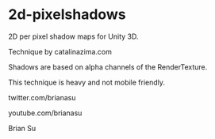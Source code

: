 # 2d-pixelshadows
2D per pixel shadow maps for Unity 3D. 

Technique by catalinazima.com

Shadows are based on alpha channels of the RenderTexture.

This technique is heavy and not mobile friendly.

twitter.com/brianasu

youtube.com/brianasu

Brian Su
